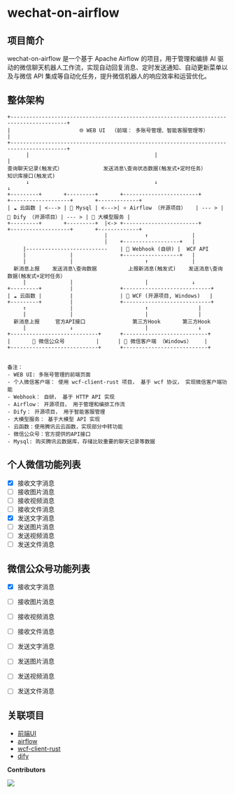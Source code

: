# wechat-on-airflow

## 项目简介

wechat-on-airflow 是一个基于 Apache Airflow 的项目，用于管理和编排 AI 驱动的微信聊天机器人工作流，实现自动回复消息、定时发送通知、自动更新菜单以及与微信 API 集成等自动化任务，提升微信机器人的响应效率和运营优化。

## 整体架构

```
+----------------------------------------------------------------------------------------+
|                      🌐 WEB UI  （前端： 多账号管理、智能客服管理等）                        |          
+----------------------------------------------------------------------------------------+
      |                                        |                             |
查询聊天记录(触发式）             发送消息\查询状态数据(触发式+定时任务）        知识库接口(触发式)       
      ↓                                        ↓                             ↓   
+---------+       +---------+       +------------------------+       +-------------------+       +-------------+
| ☁️ 云函数 | <---> | 💾 Mysql | <--->| ⭐️ Airflow （开源项目）   | --- > | 🤖 Dify （开源项目）| --- > | 🧠 大模型服务 |
+---------+       +---------+  |<-> +------------------------+       +-------------------+       +-------------+
                               |            ↑              |
                               |    +------------------+   |
     |--------------------------    | 🔌 Webhook (自研) |  WCF API
     |              |               +------------------+   |
     |              |                       ↑              |
  新消息上报    发送消息\查询数据          上报新消息(触发式)    发送消息\查询数据(触发式+定时任务）
     |              |                       |              ↓
+---------+         |               +----------------------------+
| ☁️ 云函数 |         |               | 🔄 WCF (开源项目, Windows)   |
+---------+         |               +----------------------------+
     ↑              |                       ↑                |
     |              |                       |                |
  新消息上报     官方API接口               第三方Hook       第三方Hook
     |              ↓                       |                ↓
+----------------------------+      +---------------------------+
|       📢 微信公众号          |      | 💬 微信客户端 （Windows）    |
+----------------------------+      +---------------------------+


备注：
- WEB UI: 多账号管理的前端页面
- 个人微信客户端： 使用 wcf-client-rust 项目， 基于 wcf 协议， 实现微信客户端功能
- Webhook： 自研， 基于 HTTP API 实现
- Airflow： 开源项目， 用于管理和编排工作流
- Dify： 开源项目， 用于智能客服管理
- 大模型服务： 基于大模型 API 实现
- 云函数：使用腾讯云云函数，实现部分中转功能
- 微信公众号：官方提供的API接口
- Mysql: 购买腾讯云数据库，存储比较重要的聊天记录等数据
```

## 个人微信功能列表

- [x] 接收文字消息
- [ ] 接收图片消息
- [ ] 接收视频消息
- [ ] 接收文件消息
- [x] 发送文字消息
- [ ] 发送图片消息
- [ ] 发送视频消息
- [ ] 发送文件消息

## 微信公众号功能列表

- [x] 接收文字消息
- [ ] 接收图片消息
- [ ] 接收视频消息
- [ ] 接收文件消息
- [ ] 发送文字消息
- [ ] 发送图片消息
- [ ] 发送视频消息
- [ ] 发送文件消息


## 关联项目

- [前端UI](https://github.com/YuChanGongzhu/ai-agent)
- [airflow](https://github.com/apache/airflow)
- [wcf-client-rust](https://github.com/lich0821/wcf-client-rust)
- [dify](https://github.com/langgenius/dify)

**Contributors**

<a href="https://github.com/claude89757/wechat-on-airflow/graphs/contributors">
  <img src="https://contrib.rocks/image?repo=claude89757/wechat-on-airflow" />
</a>